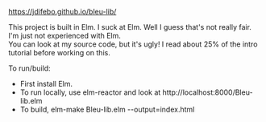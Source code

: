 https://jdifebo.github.io/bleu-lib/

This project is built in Elm.  I suck at Elm.  Well I guess that's not really fair.  I'm just not experienced with Elm.  
You can look at my source code, but it's ugly!  I read about 25% of the intro tutorial before working on this.

To run/build: 
  * First install Elm.  
  * To run locally, use elm-reactor and look at http://localhost:8000/Bleu-lib.elm
  * To build, elm-make Bleu-lib.elm --output=index.html
